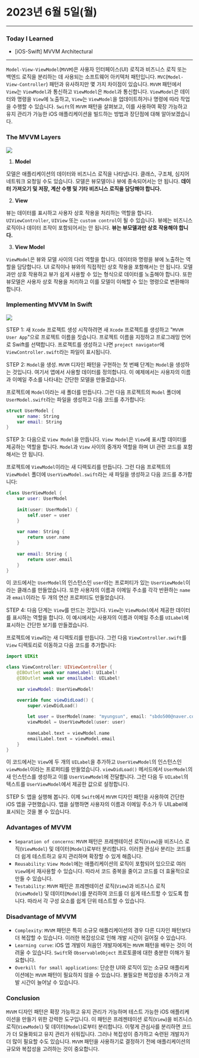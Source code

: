 # 2023년 6월 5일(월)

---

### Today I Learned 

- [iOS-Swift] MVVM Architectural

---

`Model-View-ViewModel`(`MVVM`)은 사용자 인터페이스(UI) 로직과 비즈니스 로직 또는 백엔드 로직을 분리하는 데 사용되는 소프트웨어 아키텍처 패턴입니다. `MVC`(`Model-View-Controller`) 패턴과 유사하지만 몇 가지 차이점이 있습니다. `MVVM` 패턴에서 `View`는 `ViewModel`과 통신하고 `ViewModel`은 `Model`과 통신합니다. `ViewModel`은 데이터와 명령을  `View`에 노출하고,  `View`는 `ViewModel`을 업데이트하거나 명령에 따라 작업을 수행할 수 있습니다. `Swift`의 `MVVM` 패턴을 살펴보고, 이를 사용하여 확장 가능하고 유지 관리가 가능한 iOS 애플리케이션을 빌드하는 방법과 장단점에 대해 알아보겠습니다.

### The MVVM Layers

![](https://github.com/myungsun7782/TIL/assets/74762699/42deb716-974c-44f2-b0fd-8166b312f876)

1. **Model** 

모델은 애플리케이션의 데이터와 비즈니스 로직을 나타냅니다. 클래스, 구조체, 심지어 네트워크 요청일 수도 있습니다. 모델은 뷰모델이나 뷰에 종속되어서는 안 됩니다. **데이터 가져오기 및 저장, 계산 수행 및 기타 비즈니스 로직을 담당해야 합니다.**

2. **View**

뷰는 데이터를 표시하고 사용자 상호 작용을 처리하는 역할을 합니다. `UIViewController`, `UIView` 또는 `custom control`이 될 수 있습니다. 뷰에는 비즈니스 로직이나 데이터 조작이 포함되어서는 안 됩니다. **뷰는 뷰모델과만 상호 작용해야 합니다.**

3. **View Model**

`ViewModel`은 뷰와 모델 사이의 다리 역할을 합니다. 데이터와 명령을 뷰에 노출하는 역할을 담당합니다. UI 로직이나 뷰와의 직접적인 상호 작용을 포함해서는 안 됩니다. 모델과만 상호 작용하고 뷰가 쉽게 사용할 수 있는 형식으로 데이터를 노출해야 합니다. 또한 뷰모델은 사용자 상호 작용을 처리하고 이를 모델이 이해할 수 있는 명령으로 변환해야 합니다.

### Implementing MVVM In Swift

![](https://github.com/myungsun7782/TIL/assets/74762699/84b334d8-dd99-4257-a26f-119475e8c090)

STEP 1: 새 `Xcode` 프로젝트 생성 시작하려면 새 `Xcode` 프로젝트를 생성하고 "`MVVM User App`"으로 프로젝트 이름을 짓습니다. 프로젝트 이름을 지정하고 프로그래밍 언어로 Swift를 선택합니다. 프로젝트를 생성하고 나면 `project navigator`에 `ViewController.swift`라는 파일이 표시됩니다.

STEP 2: `Model`을 생성. `MVVM` 디자인 패턴을 구현하는 첫 번째 단계는 `Model`을 생성하는 것입니다. 여기서 앱에서 사용할 데이터를 정의합니다. 이 예제에서는 사용자의 이름과 이메일 주소를 나타내는 간단한 모델을 만들겠습니다.

프로젝트에 `Model`이라는 새 폴더를 만듭니다. 그런 다음 프로젝트의 `Model` 폴더에 `UserModel.swift`라는 파일을 생성하고 다음 코드를 추가합니다:

```swift
struct UserModel {
    var name: String
    var email: String
}
```

STEP 3:  다음으로 `View Model`을 만듭니다. `View Model`은 `View`에 표시할 데이터를 제공하는 역할을 합니다. `Model`과 `View` 사이의 중개자 역할을 하며 UI 관련 코드를 포함해서는 안 됩니다.

프로젝트에 `ViewModel`이라는 새 디렉토리를 만듭니다. 그런 다음 프로젝트의 `ViewModel` 폴더에 `UserViewModel.swift`라는 새 파일을 생성하고 다음 코드를 추가합니다:

```swift
class UserViewModel {
    var user: UserModel
    
    init(user: UserModel) {
        self.user = user
    }
    
    var name: String {
        return user.name
    }
    
    var email: String {
        return user.email
    }
}
```

이 코드에서는 `UserModel`의 인스턴스인 `user`라는 프로퍼티가 있는 `UserViewModel`이라는 클래스를 만들었습니다. 또한 사용자의 이름과 이메일 주소를 각각 반환하는 `name`과 `email`이라는 두 개의 연산 프로퍼티도 만들었습니다.

STEP 4: 다음 단계는 `View`를 만드는 것입니다. `View`는 `ViewModel`에서 제공한 데이터를 표시하는 역할을 합니다. 이 예시에서는 사용자의 이름과 이메일 주소를 `UILabel`에 표시하는 간단한 보기를 만들겠습니다.

프로젝트에 `View`라는 새 디렉토리를 만듭니다. 그런 다음 `ViewController.swift`를 `View` 디렉토리로 이동하고 다음 코드를 추가합니다:

```swift
import UIKit

class ViewController: UIViewController {
    @IBOutlet weak var nameLabel: UILabel!
    @IBOutlet weak var emailLabel: UILabel!
    
    var viewModel: UserViewModel!

    override func viewDidLoad() {
        super.viewDidLoad()
 
        let user = UserModel(name: "myungsun", email: "sbdo500@naver.com")
        viewModel = UserViewModel(user: user)
        
        nameLabel.text = viewModel.name
        emailLabel.text = viewModel.email
    }
}
```

이 코드에서는 `View`에 두 개의 `UILabel`을 추가하고 `UserViewModel`의 인스턴스인 `viewModel`이라는 프로퍼티를 만들었습니다. `viewDidLoad()` 메서드에서 `UserModel`의 새 인스턴스를 생성하고 이를 `UserViewModel`에 전달합니다. 그런 다음 두 `UILabel`의 텍스트를 `UserViewModel`에서 제공한 값으로 설정합니다.

STEP 5: 앱을 실행해 봅니다. 이제 `Swift`에서 `MVVM` 디자인 패턴을 사용하여 간단한 iOS 앱을 구현했습니다. 앱을 실행하면 사용자의 이름과 이메일 주소가 두 UILabel에 표시되는 것을 볼 수 있습니다.

### Advantages of MVVM

- `Separation of concerns`: `MVVM` 패턴은 프레젠테이션 로직(`View`)을 비즈니스 로직(`ViewModel`) 및 데이터(`Model`)로부터 분리합니다. 이러한 관심사 분리는 코드를 더 쉽게 테스트하고 유지 관리하며 확장할 수 있게 해줍니다.
- `Reusability`: `View Model`에는 애플리케이션의 로직이 포함되어 있으므로 여러 `View`에서 재사용할 수 있습니다. 따라서 코드 중복을 줄이고 코드를 더 효율적으로 만들 수 있습니다.
- `Testability`: `MVVM` 패턴은 프레젠테이션 로직(`View`)과 비즈니스 로직(`ViewModel`) 및 데이터(`Model`)를 분리하여 코드를 더 쉽게 테스트할 수 있도록 합니다. 따라서 각 구성 요소를 쉽게 단위 테스트할 수 있습니다.

### Disadvantage of MVVM

- `Complexity`: `MVVM` 패턴은 특히 소규모 애플리케이션의 경우 다른 디자인 패턴보다 더 복잡할 수 있습니다. 이러한 복잡성으로 인해 개발 시간이 길어질 수 있습니다.
- `Learning curve`: iOS 앱 개발이 처음인 개발자에게는 `MVVM` 패턴을 배우는 것이 어려울 수 있습니다. `Swift`와 `ObservableObject` 프로토콜에 대한 충분한 이해가 필요합니다.
- `Overkill for small applications`: 단순한 UI와 로직이 있는 소규모 애플리케이션에는 `MVVM` 패턴이 필요하지 않을 수 있습니다. 불필요한 복잡성을 추가하고 개발 시간이 늘어날 수 있습니다.

### Conclusion

`MVVM` 디자인 패턴은 확장 가능하고 유지 관리가 가능하며 테스트 가능한 iOS 애플리케이션을 만들기 위한 강력한 도구입니다. 이 패턴은 프레젠테이션 로직(`View`)을 비즈니스 로직(`ViewModel`) 및 데이터(`Model`)로부터 분리합니다. 이렇게 관심사를 분리하면 코드가 더 모듈화되고 유지 관리가 쉬워집니다. 그러나 복잡성이 증가하고 숙련된 개발자가 더 많이 필요할 수도 있습니다. `MVVM` 패턴을 사용하기로 결정하기 전에 애플리케이션의 규모와 복잡성을 고려하는 것이 중요합니다.